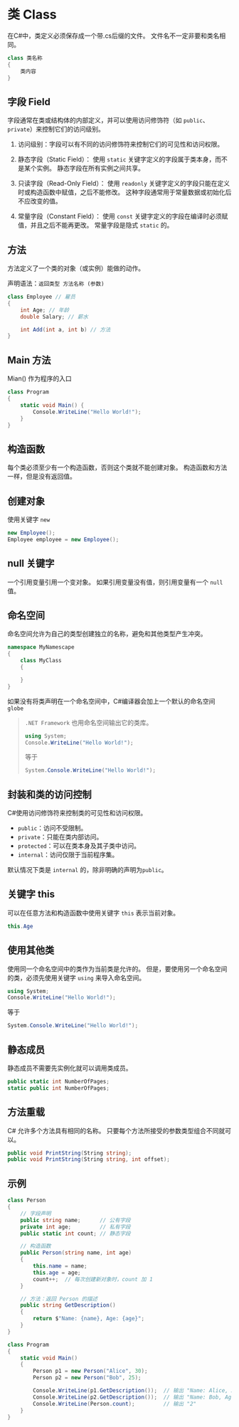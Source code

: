# 类 Class

在C#中，类定义必须保存成一个带.cs后缀的文件。
文件名不一定非要和类名相同。

```cs
class 类名称
{
    类内容
}
```

## 字段 Field

字段通常在类或结构体的内部定义，并可以使用访问修饰符（如 `public`、`private`）来控制它们的访问级别。

1. 访问级别：字段可以有不同的访问修饰符来控制它们的可见性和访问权限。

2. 静态字段（Static Field）：
使用 `static` 关键字定义的字段属于类本身，而不是某个实例。
静态字段在所有实例之间共享。

3. 只读字段（Read-Only Field）：
使用 `readonly` 关键字定义的字段只能在定义时或构造函数中赋值，之后不能修改。
这种字段通常用于常量数据或初始化后不应改变的值。

4. 常量字段（Constant Field）：
使用 `const` 关键字定义的字段在编译时必须赋值，并且之后不能再更改。
常量字段是隐式 `static` 的。

## 方法

方法定义了一个类的对象（或实例）能做的动作。

声明语法：`返回类型 方法名称 (参数)`

```cs
class Employee // 雇员
{
    int Age; // 年龄
    double Salary; // 薪水

    int Add(int a, int b) // 方法
}
```

## Main 方法

Mian() 作为程序的入口

```cs
class Program
{
    static void Main() {
        Console.WriteLine("Hello World!");
    }
}
```

## 构造函数

每个类必须至少有一个构造函数，否则这个类就不能创建对象。
构造函数和方法一样，但是没有返回值。

## 创建对象

使用关键字 `new`

```cs
new Employee();
Employee employee = new Employee();
```

## null 关键字

一个引用变量引用一个变对象。
如果引用变量没有值，则引用变量有一个 `null` 值。

## 命名空间

命名空间允许为自己的类型创建独立的名称，避免和其他类型产生冲突。

```cs
namespace MyNamescape
{
    class MyClass
    {

    }
}
```

如果没有将类声明在一个命名空间中，C#编译器会加上一个默认的命名空间 `globe`

> `.NET Framework` 也用命名空间输出它的类库。
>
>```cs
>using System;
>Console.WriteLine("Hello World!");
>```
>
>等于
>
>```cs
>System.Console.WriteLine("Hello World!");
>```

## 封装和类的访问控制

C#使用访问修饰符来控制类的可见性和访问权限。

- `public`：访问不受限制。
- `private`：只能在类内部访问。
- `protected`：可以在类本身及其子类中访问。
- `internal`：访问仅限于当前程序集。

默认情况下类是 `internal` 的，除非明确的声明为`public`。

## 关键字 this

可以在任意方法和构造函数中使用关键字 `this` 表示当前对象。

```cs
this.Age
```

## 使用其他类

使用同一个命名空间中的类作为当前类是允许的。
但是，要使用另一个命名空间的类，必须先使用关键字 `using` 来导入命名空间。

```cs
using System;
Console.WriteLine("Hello World!");
```

等于

```cs
System.Console.WriteLine("Hello World!");
```

## 静态成员

静态成员不需要先实例化就可以调用类成员。

```cs
public static int NumberOfPages;
static public int NumberOfPages;
```

## 方法重载

C# 允许多个方法具有相同的名称。
只要每个方法所接受的参数类型组合不同就可以。

```cs
public void PrintString(String string);
public void PrintString(String string, int offset);
```

## 示例

```cs
class Person
{
    // 字段声明
    public string name;      // 公有字段
    private int age;         // 私有字段
    public static int count; // 静态字段

    // 构造函数
    public Person(string name, int age)
    {
        this.name = name;
        this.age = age;
        count++;  // 每次创建新对象时，count 加 1
    }

    // 方法：返回 Person 的描述
    public string GetDescription()
    {
        return $"Name: {name}, Age: {age}";
    }
}

class Program
{
    static void Main()
    {
        Person p1 = new Person("Alice", 30);
        Person p2 = new Person("Bob", 25);

        Console.WriteLine(p1.GetDescription());  // 输出 "Name: Alice, Age: 30"
        Console.WriteLine(p2.GetDescription());  // 输出 "Name: Bob, Age: 25"
        Console.WriteLine(Person.count);         // 输出 "2"
    }
}
```
